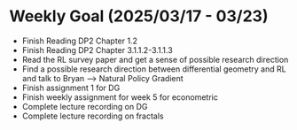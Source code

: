 # Weekly Goal (2025/03/17 - 03/23)

- Finish Reading DP2 Chapter 1.2
- Finish Reading DP2 Chapter 3.1.1.2-3.1.1.3 
- Read the RL survey paper and get a sense of possible research direction 
- Find a possible research direction between differential geometry and RL and talk to Bryan --> Natural Policy Gradient
- Finish assignment 1 for DG
- Finish weekly assignment for week 5 for econometric
- Complete lecture recording on DG
- Complete lecture recording on fractals
